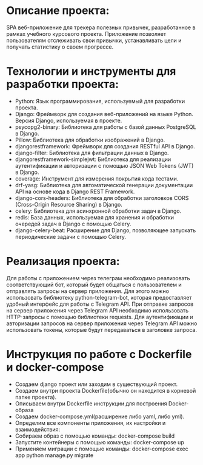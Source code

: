 # Описание проекта:

SPA веб-приложение для трекера полезных привычек, разработанное в рамках учебного курсового проекта.
Приложение позволяет пользователям отслеживать свои привычки, устанавливать цели и получать статистику о своем
прогрессе.

# Технологии и инструменты для разработки проекта:

- Python: Язык программирования, используемый для разработки проекта.
- Django: Фреймворк для создания веб-приложений на языке Python. Версия Django, используемая в проекте.
- psycopg2-binary: Библиотека для работы с базой данных PostgreSQL в Django.
- Pillow: Библиотека для обработки изображений в Django.
- djangorestframework: Фреймворк для создания RESTful API в Django.
- django-filter: Библиотека для фильтрации данных в Django.
- djangorestframework-simplejwt: Библиотека для реализации аутентификации и авторизации с помощью JSON Web Tokens (JWT)
  в Django.
- coverage: Инструмент для измерения покрытия кода тестами.
- drf-yasg: Библиотека для автоматической генерации документации API на основе кода в Django REST Framework.
- django-cors-headers: Библиотека для обработки заголовков CORS (Cross-Origin Resource Sharing) в Django.
- celery: Библиотека для асинхронной обработки задач в Django.
- redis: База данных, используемая для хранения и обработки очередей задач в Django с помощью Celery.
- django-celery-beat: Расширение для Django, позволяющее запускать периодические задачи с помощью Celery.

# Реализация проекта:
Для работы с приложением через телеграм необходимо реализовать соответствующий бот, который будет
общаться с пользователем и отправлять запросы на сервер приложения. Для этого можно использовать библиотеку
python-telegram-bot, которая предоставляет удобный интерфейс для работы с Telegram API. При отправке запросов на сервер
приложения через Telegram API необходимо использовать HTTP-запросы с помощью библиотеки requests. Для аутентификации и
авторизации запросов на сервер приложения через Telegram API можно использовать токены, которые будут передаваться в
заголовке запроса.

# Инструкция по работе с Dockerfile и docker-compose
- Создаем django проект или заходим в существующий проект.
- Создаем внутри проекта Dockerfile(обычно он находится в корневой папке проекта).
- Описываем внутри Dockerfile инструкции для построения Docker-образа
- Создаем docker-compose.yml(расширение либо yaml, либо yml).
- Определим все компоненты приложения, их настройки и взаимодействия:
- Cобираем образ с помощью команды: docker-compose build
- Запустите контейнеры с помощью команды: docker-compose up
- Применяем миграции с помощью команды: docker-compose exec app python manage.py migrate

